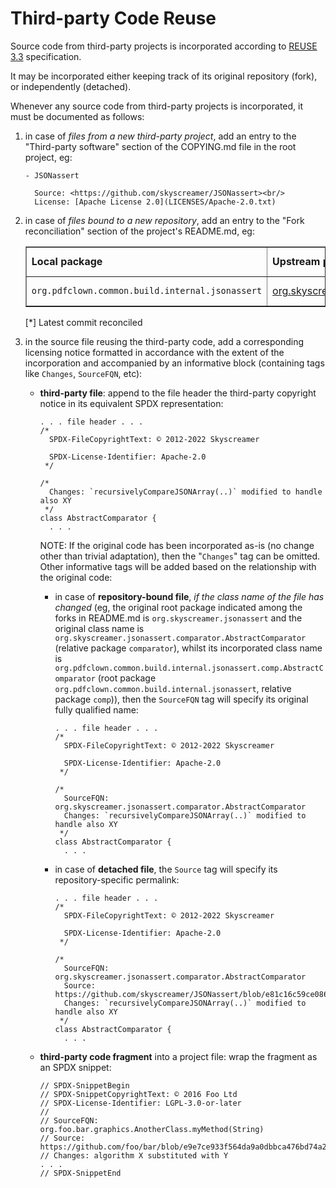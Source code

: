 <!--
  SPDX-FileCopyrightText: 2025 Stefano Chizzolini and contributors

  SPDX-License-Identifier: LGPL-3.0-or-later
-->

# Third-party Code Reuse

Source code from third-party projects is incorporated according to [REUSE 3.3](https://reuse.software/spec-3.3/) specification.

It may be incorporated either keeping track of its original repository (fork), or independently (detached).

Whenever any source code from third-party projects is incorporated, it must be documented as follows:

1. in case of *files from a new third-party project*, add an entry to the "Third-party software" section of the COPYING.md file in the root project, eg:

      ```
      - JSONassert

        Source: <https://github.com/skyscreamer/JSONassert><br/>
        License: [Apache License 2.0](LICENSES/Apache-2.0.txt)
      ```

2. in case of *files bound to a new repository*, add an entry to the "Fork reconciliation" section of the project's README.md, eg:

    <table border="1">
    <tr>
    <td><b>Local package</b></td>
    <td><b>Upstream package</b></td>
    <td><b>Upstream commit*</b></td>
    <td><b>Upstream VCS</b></td>
    </tr>
    <tr><td><code>org.pdfclown.common.build.internal.jsonassert</code></td><td><a href="https://github.com/skyscreamer/JSONassert">org.skyscreamer.jsonassert</a></td><td><a href="https://github.com/skyscreamer/JSONassert/commit/7414e901af11c559bc553e5bb8e12b99a57d1c1c">7414e901af11c559bc553e5bb8e12b99a57d1c1c</a> (2022-07-11 18:50:49+0530)</td><td>git</td>
    </tr>
    </table>

    [*] Latest commit reconciled

3. in the source file reusing the third-party code, add a corresponding licensing notice formatted in accordance with the extent of the incorporation and accompanied by an informative block (containing tags like `Changes`, `SourceFQN`, etc):

    - **third-party file**: append to the file header the third-party copyright notice in its equivalent SPDX representation:

        ```
        . . . file header . . .
        /*
          SPDX-FileCopyrightText: © 2012-2022 Skyscreamer

          SPDX-License-Identifier: Apache-2.0
         */

        /*
          Changes: `recursivelyCompareJSONArray(..)` modified to handle also XY
         */
        class AbstractComparator {
          . . .
        ```

        NOTE: If the original code has been incorporated as-is (no change other than trivial adaptation), then the "<code>Changes</code>" tag can be omitted. Other informative tags will be added based on the relationship with the original code:

        - in case of **repository-bound file**, *if the class name of the file has changed* (eg, the original root package indicated among the forks in README.md is `org.skyscreamer.jsonassert` and the original class name is `org.skyscreamer.jsonassert.comparator.AbstractComparator` (relative package `comparator`), whilst its incorporated class name is `org.pdfclown.common.build.internal.jsonassert.comp.AbstractComparator` (root package `org.pdfclown.common.build.internal.jsonassert`, relative package `comp`)), then the `SourceFQN` tag will specify its original fully qualified name:

          ```
          . . . file header . . .
          /*
            SPDX-FileCopyrightText: © 2012-2022 Skyscreamer

            SPDX-License-Identifier: Apache-2.0
           */

          /*
            SourceFQN: org.skyscreamer.jsonassert.comparator.AbstractComparator
            Changes: `recursivelyCompareJSONArray(..)` modified to handle also XY
           */
          class AbstractComparator {
            . . .
          ```

        - in case of **detached file**, the `Source` tag will specify its repository-specific permalink:

          ```
          . . . file header . . .
          /*
            SPDX-FileCopyrightText: © 2012-2022 Skyscreamer

            SPDX-License-Identifier: Apache-2.0
           */

          /*
            SourceFQN: org.skyscreamer.jsonassert.comparator.AbstractComparator
            Source: https://github.com/skyscreamer/JSONassert/blob/e81c16c59ce0860f97a65d871589ab2337370c4b/src/main/java/org/skyscreamer/jsonassert/comparator/AbstractComparator.java
            Changes: `recursivelyCompareJSONArray(..)` modified to handle also XY
           */
          class AbstractComparator {
            . . .
          ```

    - **third-party code fragment** into a project file: wrap the fragment as an SPDX snippet:

      ```
      // SPDX-SnippetBegin
      // SPDX-SnippetCopyrightText: © 2016 Foo Ltd
      // SPDX-License-Identifier: LGPL-3.0-or-later
      //
      // SourceFQN: org.foo.bar.graphics.AnotherClass.myMethod(String)
      // Source: https://github.com/foo/bar/blob/e9e7ce933f564da9a0dbbca476bd74a25d6f0663/src/main/java/org/foo/bar/graphics/AnotherClass.java
      // Changes: algorithm X substituted with Y
      . . .
      // SPDX-SnippetEnd
      ```
